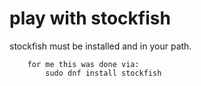 # play with stockfish
stockfish must be installed and in your path.

        for me this was done via:
            sudo dnf install stockfish
